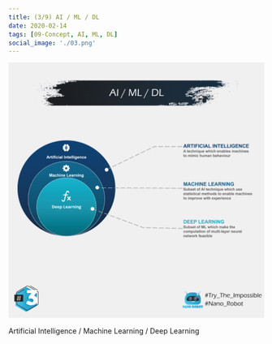 ```yaml
---
title: (3/9) AI / ML / DL
date: 2020-02-14
tags: [09-Concept, AI, ML, DL]
social_image: './03.png'
---
```


![AI](./03.png)

Artificial Intelligence / Machine Learning / Deep Learning
